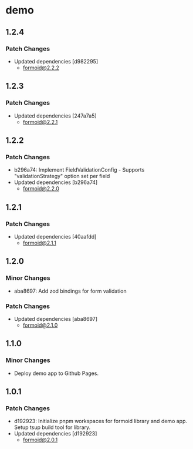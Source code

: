 # demo

## 1.2.4

### Patch Changes

- Updated dependencies [d982295]
  - formoid@2.2.2

## 1.2.3

### Patch Changes

- Updated dependencies [247a7a5]
  - formoid@2.2.1

## 1.2.2

### Patch Changes

- b296a74: Implement FieldValidationConfig - Supports "validationStrategy" option set per field
- Updated dependencies [b296a74]
  - formoid@2.2.0

## 1.2.1

### Patch Changes

- Updated dependencies [40aafdd]
  - formoid@2.1.1

## 1.2.0

### Minor Changes

- aba8697: Add zod bindings for form validation

### Patch Changes

- Updated dependencies [aba8697]
  - formoid@2.1.0

## 1.1.0

### Minor Changes

- Deploy demo app to Github Pages.

## 1.0.1

### Patch Changes

- d192923: Initialize pnpm workspaces for formoid library and demo app. Setup tsup build tool for library.
- Updated dependencies [d192923]
  - formoid@2.0.1
